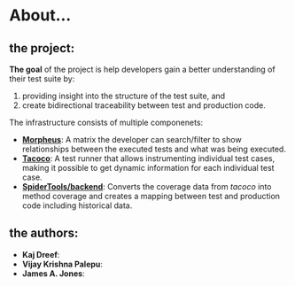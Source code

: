 # About...

## the project:

**The goal** of the project is help developers gain a better understanding of their test suite by:

1. providing insight into the structure of the test suite, and
2. create bidirectional traceability between test and production code.

The infrastructure consists of multiple componenets:
- [**Morpheus**](https://github.com/spideruci/morpheus): A matrix the developer can search/filter to show relationships between the executed tests and what was being executed.
- [**Tacoco**](https://github.com/spideruci/tacoco/): A test runner that allows instrumenting individual test cases, making it possible to get dynamic information for each individual test case.
- [**SpiderTools/backend**](https://github.com/spideruci/morpheus-backend/): Converts the coverage data from *tacoco* into method coverage and creates a mapping between test and production code including historical data.

## the authors:

- **Kaj Dreef**: 
- **Vijay Krishna Palepu**:
- **James A. Jones**:
